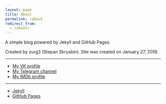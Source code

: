 ```yaml
---
layout: page
title: About
permalink: /about
redirect_from:
  - /about/
---
```

A simple blog powered by Jekyll and GitHub Pages.

Created by zurg3 (Stepan Skryabin).
Site was created on January 27, 2019.

-----

- [My VK profile](https://vk.com/zurg3)
- [My Telegram channel](https://t.me/zurg3channel)
- [My IMDb profile](https://www.imdb.com/user/ur83227326/)

-----

- [Jekyll](https://jekyllrb.com)
- [GitHub Pages](https://pages.github.com)

